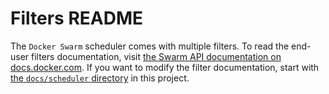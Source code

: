 # Filters README

The `Docker Swarm` scheduler comes with multiple filters.  To read the end-user
filters documentation, visit [the Swarm API documentation on
docs.docker.com](https://docs.docker.com/swarm/scheduler/filter/). If you want
to modify the filter documentation, start with [the `docs/scheduler`
directory](https://github.com/git-jiby-me/swarm/blob/master/docs/scheduler/index.md)
in this project.
